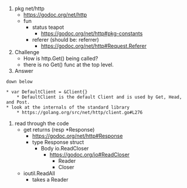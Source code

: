 1. pkg net/http
	* https://godoc.org/net/http
	* fun
		* status teapot
			* https://godoc.org/net/http#pkg-constants
		* referer (should be: referrer)
			* https://godoc.org/net/http#Request.Referer
1. Challenge
	* How is http.Get() being called?
	* there is no Get() func at the top level.
1. Answer
```
down below
```





























	* var DefaultClient = &Client{}
		* DefaultClient is the default Client and is used by Get, Head, and Post.
	* look at the internals of the standard library
		* https://golang.org/src/net/http/client.go#L276
1. read through the code
	* get returns (resp *Response)
		* https://godoc.org/net/http#Response
		* type Response struct
			* Body io.ReadCloser
				* https://godoc.org/io#ReadCloser
					* Reader
					* Closer
	* ioutil.ReadAll
		* takes a Reader

